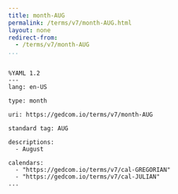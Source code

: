 ```yaml
---
title: month-AUG
permalink: /terms/v7/month-AUG.html
layout: none
redirect-from:
  - /terms/v7/month-AUG
...
```


```

%YAML 1.2
---
lang: en-US

type: month

uri: https://gedcom.io/terms/v7/month-AUG

standard tag: AUG

descriptions:
  - August

calendars:
  - "https://gedcom.io/terms/v7/cal-GREGORIAN"
  - "https://gedcom.io/terms/v7/cal-JULIAN"
...

```
